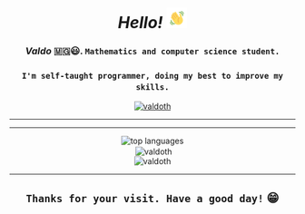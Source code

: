 <h1 align="center"><em>Hello!</em> <img src="assets/wave.gif" alt="hand wave" width="36" height="36"></h1>
<h3 align="center"><b><em>Valdo</em></b> 🇲🇬️😃️. <code>Mathematics and computer science student.</code></h3>
<h3 align="center"><code>I'm self-taught programmer, doing my best to improve my skills.</code></h3>
<div align="center"><a href="https://github.com/ryo-ma/github-profile-trophy"><img src="https://github-profile-trophy.vercel.app/?username=valdoth" alt="valdoth" /></a><div>
<hr>
<hr>
    <div>
        <div align="center"><img src="https://github-readme-stats.vercel.app/api/top-langs/?username=valdoth&theme=tokyonight&layout=compact&langs_count=5" alt="top languages"></div>
            <div align="center">&nbsp;<img align="center" src="https://github-readme-stats.vercel.app/api?username=valdoth&show_icons=true&locale=en" alt="valdoth" /></div>
        <div align="center"> <img src="https://komarev.com/ghpvc/?username=valdoth&label=Profile%20views&color=0e75b6&style=flat" alt="valdoth" /> </div>
    </div>
<hr>

<h2 align="center"><code>Thanks for your visit. Have a good day!</code> 😁️</h1>
